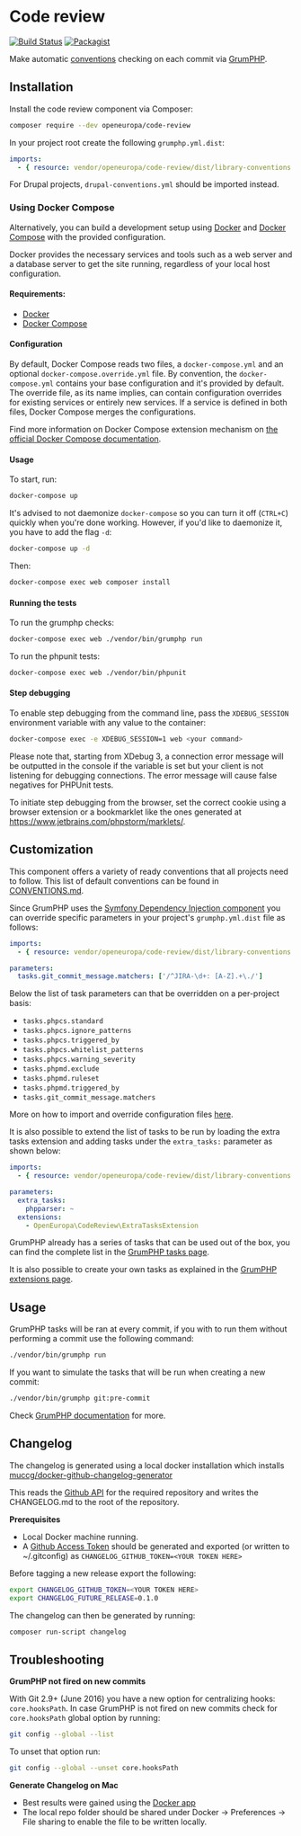 # Code review
[![Build Status](https://drone.fpfis.eu/api/badges/openeuropa/code-review/status.svg?branch=master)](https://drone.fpfis.eu/openeuropa/code-review)
[![Packagist](https://img.shields.io/packagist/v/openeuropa/code-review.svg)](https://packagist.org/packages/openeuropa/code-review)

Make automatic [conventions](CONVENTIONS.md) checking on each commit via [GrumPHP](https://github.com/phpro/grumphp).

## Installation

Install the code review component via Composer:

```bash
composer require --dev openeuropa/code-review
```

In your project root create the following `grumphp.yml.dist`:

```yaml
imports:
  - { resource: vendor/openeuropa/code-review/dist/library-conventions.yml }
```
For Drupal projects, `drupal-conventions.yml` should be imported instead.

### Using Docker Compose

Alternatively, you can build a development setup using [Docker](https://www.docker.com/get-docker) and 
[Docker Compose](https://docs.docker.com/compose/) with the provided configuration.

Docker provides the necessary services and tools such as a web server and a database server to get the site running, 
regardless of your local host configuration.

#### Requirements:

- [Docker](https://www.docker.com/get-docker)
- [Docker Compose](https://docs.docker.com/compose/)

#### Configuration

By default, Docker Compose reads two files, a `docker-compose.yml` and an optional `docker-compose.override.yml` file.
By convention, the `docker-compose.yml` contains your base configuration and it's provided by default.
The override file, as its name implies, can contain configuration overrides for existing services or entirely new 
services.
If a service is defined in both files, Docker Compose merges the configurations.

Find more information on Docker Compose extension mechanism on [the official Docker Compose documentation](https://docs.docker.com/compose/extends/).

#### Usage

To start, run:

```bash
docker-compose up
```

It's advised to not daemonize `docker-compose` so you can turn it off (`CTRL+C`) quickly when you're done working.
However, if you'd like to daemonize it, you have to add the flag `-d`:

```bash
docker-compose up -d
```

Then:

```bash
docker-compose exec web composer install
```

#### Running the tests

To run the grumphp checks:

```bash
docker-compose exec web ./vendor/bin/grumphp run
```

To run the phpunit tests:

```bash
docker-compose exec web ./vendor/bin/phpunit
```

#### Step debugging

To enable step debugging from the command line, pass the `XDEBUG_SESSION` environment variable with any value to
the container:

```bash
docker-compose exec -e XDEBUG_SESSION=1 web <your command>
```

Please note that, starting from XDebug 3, a connection error message will be outputted in the console if the variable is
set but your client is not listening for debugging connections. The error message will cause false negatives for PHPUnit
tests.

To initiate step debugging from the browser, set the correct cookie using a browser extension or a bookmarklet
like the ones generated at https://www.jetbrains.com/phpstorm/marklets/.

## Customization

This component offers a variety of ready conventions that all projects need to follow.
This list of default conventions can be found in [CONVENTIONS.md](CONVENTIONS.md).

Since GrumPHP uses the [Symfony Dependency Injection component](http://symfony.com/doc/current/components/dependency_injection.html)
you can override specific parameters in your project's `grumphp.yml.dist` file as follows:

```yaml
imports:
  - { resource: vendor/openeuropa/code-review/dist/library-conventions.yml }

parameters:
  tasks.git_commit_message.matchers: ['/^JIRA-\d+: [A-Z].+\./']
```

Below the list of task parameters can that be overridden on a per-project basis:

- `tasks.phpcs.standard`
- `tasks.phpcs.ignore_patterns`
- `tasks.phpcs.triggered_by`
- `tasks.phpcs.whitelist_patterns`
- `tasks.phpcs.warning_severity`
- `tasks.phpmd.exclude`
- `tasks.phpmd.ruleset`
- `tasks.phpmd.triggered_by`
- `tasks.git_commit_message.matchers`

More on how to import and override configuration files [here](http://symfony.com/doc/current/service_container/import.html).

It is also possible to extend the list of tasks to be run by loading the extra tasks extension and adding tasks under
the `extra_tasks:` parameter as shown below:

```yaml
imports:
  - { resource: vendor/openeuropa/code-review/dist/library-conventions.yml }

parameters:
  extra_tasks:
    phpparser: ~
  extensions:
    - OpenEuropa\CodeReview\ExtraTasksExtension
```

GrumPHP already has a series of tasks that can be used out of the box, you can find the complete list in the
[GrumPHP tasks page](https://github.com/phpro/grumphp/blob/master/doc/tasks.md).

It is also possible to create your own tasks as explained in the [GrumPHP extensions page](https://github.com/phpro/grumphp/blob/master/doc/extensions.md).

## Usage

GrumPHP tasks will be ran at every commit, if you with to run them without performing a commit use the following command:

```bash
./vendor/bin/grumphp run
```

If you want to simulate the tasks that will be run when creating a new commit:

```bash
./vendor/bin/grumphp git:pre-commit
```

Check [GrumPHP documentation](https://github.com/phpro/grumphp/tree/master/doc) for more.

## Changelog

The changelog is generated using a local docker installation which installs [muccg/docker-github-changelog-generator](https://github.com/muccg/docker-github-changelog-generator)

This reads the [Github API](https://api.github.com/repos/openeuropa/code-review) for the required repository and writes the CHANGELOG.md to the root of the repository.

**Prerequisites**

- Local Docker machine running.
- A [Github Access Token](https://github.com/settings/tokens) should be generated and exported (or written to ~/.gitconfig) as `CHANGELOG_GITHUB_TOKEN=<YOUR TOKEN HERE>`  

Before tagging a new release export the following:

```bash
export CHANGELOG_GITHUB_TOKEN=<YOUR TOKEN HERE>
export CHANGELOG_FUTURE_RELEASE=0.1.0
```

The changelog can then be generated by running:

```bash
composer run-script changelog
```

## Troubleshooting

**GrumPHP not fired on new commits**
 
With Git 2.9+ (June 2016) you have a new option for centralizing hooks: `core.hooksPath`. In case GrumPHP is not
fired on new commits check for `core.hooksPath` global option by running:

```bash
git config --global --list
```

To unset that option run:

```bash
git config --global --unset core.hooksPath 
```

**Generate Changelog on Mac**

* Best results were gained using the [Docker app](https://docs.docker.com/docker-for-mac/install/)
* The local repo folder should be shared under Docker -> Preferences -> File sharing to enable the file to be written locally.
